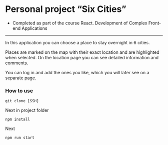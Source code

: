 # Personal project “Six Cities”

* Сompleted as part of the course React. Development of Complex Front-end Applications

---

In this application you can choose a place to stay overnight in 6 cities.

Places are marked on the map with their exact location and are highlighted when selected. On the location page you can see detailed information and comments.

You can log in and add the ones you like, which you will later see on a separate page.

### How to use 

```
git clone [SSH]
```
Next in project folder

```
npm install
```
Next 
```
npm run start
```

